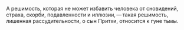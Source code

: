 А решимость, которая не может избавить человека от сновидений, страха, скорби, подавленности и иллюзии, — такая решимость, лишенная рассудительности, о сын Притхи, относится к гуне тьмы.